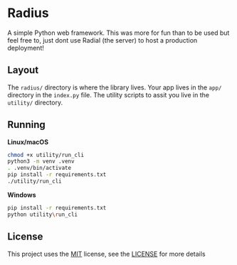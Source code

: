 # Radius

A simple Python web framework.
This was more for fun than to be used but feel free to,
just dont use Radial (the server) to host a production deployment!

## Layout
The `radius/` directory is where the library lives.
Your app lives in the `app/` directory in the `index.py` file.
The utility scripts to assit you live in the `utility/` directory.

## Running
**Linux/macOS**
```bash
chmod +x utility/run_cli
python3 -m venv .venv
. .venv/bin/activate
pip install -r requirements.txt
./utility/run_cli
```

**Windows**
```bash
pip install -r requirements.txt
python utility\run_cli
```

## License
This project uses the [MIT](https://opensource.org/license/mit) license, see the [LICENSE](LICENSE.md) for more details
